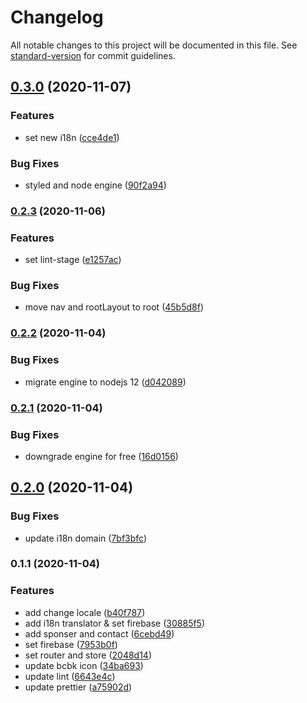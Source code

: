 # Changelog

All notable changes to this project will be documented in this file. See [standard-version](https://github.com/conventional-changelog/standard-version) for commit guidelines.

## [0.3.0](https://github.com/barcamp-bangkhen/bcbk2020-frontend/compare/v0.2.3...v0.3.0) (2020-11-07)


### Features

* set new i18n ([cce4de1](https://github.com/barcamp-bangkhen/bcbk2020-frontend/commit/cce4de13614c135af63d94ce68f6a11222b0aafe))


### Bug Fixes

* styled and node engine ([90f2a94](https://github.com/barcamp-bangkhen/bcbk2020-frontend/commit/90f2a940a3aaa613225091be7ddb8ac826129d04))

### [0.2.3](https://github.com/barcamp-bangkhen/bcbk2020-frontend/compare/v0.2.2...v0.2.3) (2020-11-06)


### Features

* set lint-stage ([e1257ac](https://github.com/barcamp-bangkhen/bcbk2020-frontend/commit/e1257acf181dea803611bcf4f2ad094c31e3ea46))


### Bug Fixes

* move nav and rootLayout to root ([45b5d8f](https://github.com/barcamp-bangkhen/bcbk2020-frontend/commit/45b5d8f8637f016d7dba60bc7bd19e70c513d32f))

### [0.2.2](https://github.com/barcamp-bangkhen/bcbk2020-frontend/compare/v0.2.1...v0.2.2) (2020-11-04)


### Bug Fixes

* migrate engine to nodejs 12 ([d042089](https://github.com/barcamp-bangkhen/bcbk2020-frontend/commit/d0420898d9a968f2228d61228695d096cd0915fc))

### [0.2.1](https://github.com/barcamp-bangkhen/bcbk2020-frontend/compare/v0.2.0...v0.2.1) (2020-11-04)


### Bug Fixes

* downgrade engine for free ([16d0156](https://github.com/barcamp-bangkhen/bcbk2020-frontend/commit/16d015649d567d969e0f96213a70032c47bba986))

## [0.2.0](https://github.com/barcamp-bangkhen/bcbk2020-frontend/compare/v0.1.1...v0.2.0) (2020-11-04)


### Bug Fixes

* update i18n domain ([7bf3bfc](https://github.com/barcamp-bangkhen/bcbk2020-frontend/commit/7bf3bfc7d98e92f1281386cb4af4286fb5d1c797))

### 0.1.1 (2020-11-04)


### Features

* add change locale ([b40f787](https://github.com/barcamp-bangkhen/bcbk2020-frontend/commit/b40f78732b097d4b382fa3a05b2d946461efa90d))
* add i18n translator & set firebase ([30885f5](https://github.com/barcamp-bangkhen/bcbk2020-frontend/commit/30885f5227b2ccf2e7c9662c0890fe6a54edee45))
* add sponser and contact ([6cebd49](https://github.com/barcamp-bangkhen/bcbk2020-frontend/commit/6cebd498abf8c2521f7b66f8b3e15121be40fe51))
* set firebase ([7953b0f](https://github.com/barcamp-bangkhen/bcbk2020-frontend/commit/7953b0f7146bcd9b38ea16e36a039861900d3006))
* set router and store ([2048d14](https://github.com/barcamp-bangkhen/bcbk2020-frontend/commit/2048d14e660b7bf1a7c826d0fd7f23347e5bcace))
* update bcbk icon ([34ba693](https://github.com/barcamp-bangkhen/bcbk2020-frontend/commit/34ba693feec579f37ac944747dd03c759a056609))
* update lint ([6643e4c](https://github.com/barcamp-bangkhen/bcbk2020-frontend/commit/6643e4ce9d1144ec9d6323714175dacce378b9fd))
* update prettier ([a75902d](https://github.com/barcamp-bangkhen/bcbk2020-frontend/commit/a75902d1ed84173d9fe33004bf09188241fbb486))
